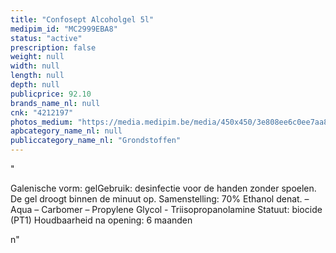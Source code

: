 ```yaml
---
title: "Confosept Alcoholgel 5l"
medipim_id: "MC2999EBA8"
status: "active"
prescription: false
weight: null
width: null
length: null
depth: null
publicprice: 92.10
brands_name_nl: null
cnk: "4212197"
photos_medium: "https://media.medipim.be/media/450x450/3e808ee6c0ee7aa89cea87574de11960.jpg"
apbcategory_name_nl: null
publiccategory_name_nl: "Grondstoffen"
---
```

"<p>Galenische vorm: gelGebruik: desinfectie voor de handen zonder spoelen. De gel droogt binnen de minuut op. Samenstelling: 70% Ethanol denat. – Aqua – Carbomer – Propylene Glycol - Triisopropanolamine Statuut: biocide (PT1) Houdbaarheid na opening: 6 maanden</p>n"
